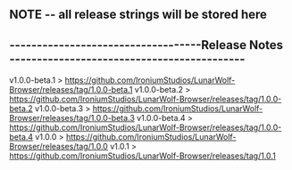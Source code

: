 ## NOTE -- all release strings will be stored here

## -----------------------------------Release Notes -------------------------------------------

v1.0.0-beta.1 > https://github.com/IroniumStudios/LunarWolf-Browser/releases/tag/1.0.0-beta.1
v1.0.0-beta.2 > https://github.com/IroniumStudios/LunarWolf-Browser/releases/tag/1.0.0-beta.2
v1.0.0-beta.3 > https://github.com/IroniumStudios/LunarWolf-Browser/releases/tag/1.0.0-beta.3
v1.0.0-beta.4 > https://github.com/IroniumStudios/LunarWolf-Browser/releases/tag/1.0.0-beta.4
v1.0.0 > https://github.com/IroniumStudios/LunarWolf-Browser/releases/tag/1.0.0
v1.0.1 > https://github.com/IroniumStudios/LunarWolf-Browser/releases/tag/1.0.1